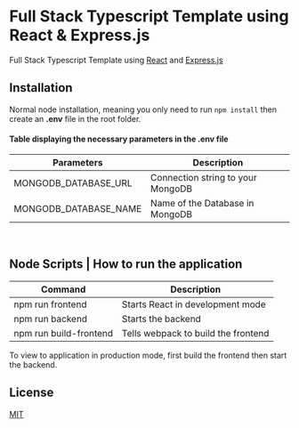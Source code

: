 # Full Stack Typescript Template using React & Express.js

Full Stack Typescript Template using [React](https://www.npmjs.com/package/react) and [Express.js](https://www.npmjs.com/package/express)

## Installation

Normal node installation, meaning you only need to run `npm install` then create an **.env** file in the root folder.

#### Table displaying the necessary parameters in the .env file

| Parameters            | Description                       |
| --------------------- | --------------------------------- |
| MONGODB_DATABASE_URL  | Connection string to your MongoDB |
| MONGODB_DATABASE_NAME | Name of the Database in MongoDB   |

&nbsp;

## Node Scripts | How to run the application

| Command                | Description                         |
| ---------------------- | ----------------------------------- |
| npm run frontend       | Starts React in development mode    |
| npm run backend        | Starts the backend                  |
| npm run build-frontend | Tells webpack to build the frontend |

To view to application in production mode, first build the frontend then start the backend.

## License

[MIT](https://choosealicense.com/licenses/mit/)
